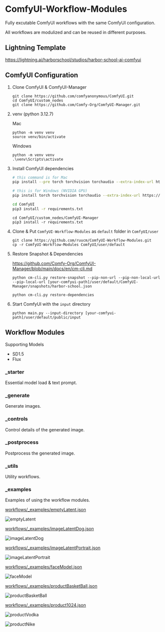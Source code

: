 # ComfyUI-Workflow-Modules

Fully excutable ComfyUI workflows with the same ComfyUI configuration.


All workflows are modulized and can be reused in different purposes.


## Lightning Template

https://lightning.ai/harborschool/studios/harbor-school-ai-comfyui


## ComfyUI Configuration


1. Clone ComfyUI & ComfyUI-Manager

   ```
   git clone https://github.com/comfyanonymous/ComfyUI.git
   cd ComfyUI/custom_nodes
   git clone https://github.com/Comfy-Org/ComfyUI-Manager.git
   ```

1. venv (python 3.12.7)

   Mac

   ```
   python -m venv venv
   source venv/bin/activate
   ```

   Windows

   ```
   python -m venv venv
   .\venv\Scripts\activate
   ```

1. Install ComfyUI dependencies

   ```sh
   # this command is for Mac
   pip install --pre torch torchvision torchaudio --extra-index-url https://download.pytorch.org/whl/nightly/cpu

   # this is for Windows (NVIDIA GPU)
   pip install torch torchvision torchaudio --extra-index-url https://download.pytorch.org/whl/cu128
   ```

   ```sh
   cd ComfyUI
   pip3 install -r requirements.txt
   ```

   ```
   cd ComfyUI/custom_nodes/ComfyUI-Manager
   pip3 install -r requirements.txt
   ```

1. Clone & Put `ComfyUI-Workflow-Modules` as `default` folder in `ComfyUI/user`

   ```
   git clone https://github.com/ruucm/ComfyUI-Workflow-Modules.git
   cp -r ComfyUI-Workflow-Modules ComfyUI/user/default
   ```

1. Restore Snapshot & Dependencies

   https://github.com/Comfy-Org/ComfyUI-Manager/blob/main/docs/en/cm-cli.md

   ```
   python cm-cli.py restore-snapshot --pip-non-url --pip-non-local-url --pip-local-url [your-comfyui-path]/user/default/ComfyUI-Manager/snapshots/harbor-school.json
   ```

   ```
   python cm-cli.py restore-dependencies
   ```

1. Start ComfyUI with the `input` directory

   ```
   python main.py --input-directory [your-comfyui-path]/user/default/public/input
   ```


## Workflow Modules

Supporting Models
- SD1.5
- Flux


### _starter

Essential model load & text prompt.


### _generate

Generate images.


### _controls

Control details of the generated image.


### _postprocess

Postprocess the generated image.


### _utils

Utility workflows.

### _examples

Examples of using the workflow modules.


[workflows/_examples/emptyLatent.json](workflows/_examples/emptyLatent.json)

![emptyLatent](workflows/_examples/outputs/emptyLatent.png)


[workflows/_examples/imageLatentDog.json](workflows/_examples/imageLatentDog.json)

![imageLatentDog](workflows/_examples/outputs/imageLatentDog.png)

[workflows/_examples/imageLatentPortrait.json](workflows/_examples/imageLatentPortrait.json)

![imageLatentPortrait](workflows/_examples/outputs/imageLatentPortrait.png)


[workflows/_examples/faceModel.json](workflows/_examples/faceModel.json)

![faceModel](workflows/_examples/outputs/faceModel.png)



[workflows/_examples/productBasketBall.json](workflows/_examples/productBasketBall.json)

![productBasketBall](workflows/_examples/outputs/productBasketBall.png)



[workflows/_examples/product1024.json](workflows/_examples/product1024.json)

![productVodka](workflows/_examples/outputs/productVodka.png)

![productNike](workflows/_examples/outputs/productNike.png)




